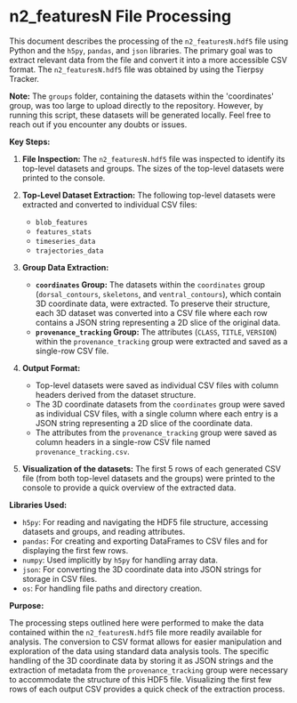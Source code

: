 # n2_featuresN File Processing

This document describes the processing of the `n2_featuresN.hdf5` file using Python and the `h5py`, `pandas`, and `json` libraries. The primary goal was to extract relevant data from the file and convert it into a more accessible CSV format. The `n2_featuresN.hdf5` file was obtained by using the Tierpsy Tracker.

**Note:** The `groups` folder, containing the datasets within the 'coordinates' group, was too large to upload directly to the repository. However, by running this script, these datasets will be generated locally. Feel free to reach out if you encounter any doubts or issues.

**Key Steps:**

1.  **File Inspection:** The `n2_featuresN.hdf5` file was inspected to identify its top-level datasets and groups. The sizes of the top-level datasets were printed to the console.
2.  **Top-Level Dataset Extraction:** The following top-level datasets were extracted and converted to individual CSV files:
    * `blob_features`
    * `features_stats`
    * `timeseries_data`
    * `trajectories_data`
3.  **Group Data Extraction:**
    * **`coordinates` Group:** The datasets within the `coordinates` group (`dorsal_contours`, `skeletons`, and `ventral_contours`), which contain 3D coordinate data, were extracted. To preserve their structure, each 3D dataset was converted into a CSV file where each row contains a JSON string representing a 2D slice of the original data.
    * **`provenance_tracking` Group:** The attributes (`CLASS`, `TITLE`, `VERSION`) within the `provenance_tracking` group were extracted and saved as a single-row CSV file.

4.  **Output Format:**
    * Top-level datasets were saved as individual CSV files with column headers derived from the dataset structure.
    * The 3D coordinate datasets from the `coordinates` group were saved as individual CSV files, with a single column where each entry is a JSON string representing a 2D slice of the coordinate data.
    * The attributes from the `provenance_tracking` group were saved as column headers in a single-row CSV file named `provenance_tracking.csv`.

5.  **Visualization of the datasets:** The first 5 rows of each generated CSV file (from both top-level datasets and the groups) were printed to the console to provide a quick overview of the extracted data.

**Libraries Used:**

* `h5py`: For reading and navigating the HDF5 file structure, accessing datasets and groups, and reading attributes.
* `pandas`: For creating and exporting DataFrames to CSV files and for displaying the first few rows.
* `numpy`: Used implicitly by `h5py` for handling array data.
* `json`: For converting the 3D coordinate data into JSON strings for storage in CSV files.
* `os`: For handling file paths and directory creation.

**Purpose:**

The processing steps outlined here were performed to make the data contained within the `n2_featuresN.hdf5` file more readily available for analysis. The conversion to CSV format allows for easier manipulation and exploration of the data using standard data analysis tools. The specific handling of the 3D coordinate data by storing it as JSON strings and the extraction of metadata from the `provenance_tracking` group were necessary to accommodate the structure of this HDF5 file. Visualizing the first few rows of each output CSV provides a quick check of the extraction process.
